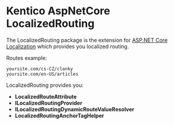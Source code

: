 # Kentico AspNetCore LocalizedRouting

The LocalizedRouting package is the extension for [ASP.NET Core Localization](https://docs.microsoft.com/en-US/aspnet/core/fundamentals/localization?view=aspnetcore-3.1#localization-middleware) which provides you localized routing.

Routes example:

    yoursite.com/cs-CZ/clanky  
    yoursite.com/en-US/articles

LocalizedRouting provides you:
* **LocalizedRouteAttribute** 
* **ILocalizedRoutingProvider**
* **ILocalizedRoutingDynamicRouteValueResolver**
* **LocalizedRoutingAnchorTagHelper**
